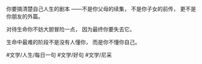 你要搞清楚自己人生的剧本
——不是你父母的续集，
不是你子女的前传，
更不是你朋友的外篇。

对待生命你不妨大胆冒险一点，
因为最终你要失去它。

生命中最难的阶段不是没有人懂你，
而是你不懂你自己。

#文学/人生/每日一句 #文学/好句 #文学/尼采 